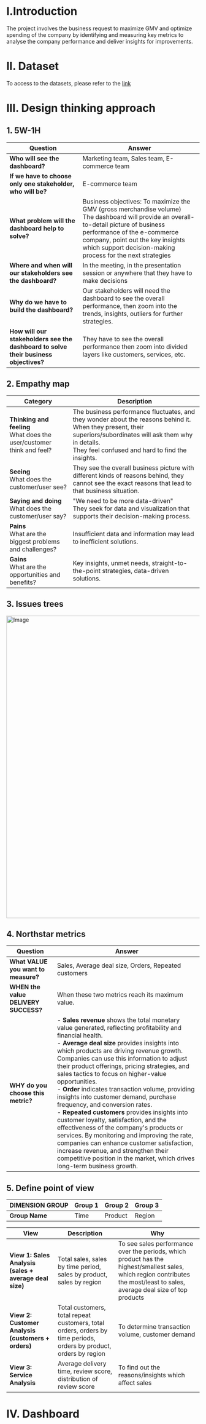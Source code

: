 # I.Introduction
The project involves the business request to maximize GMV and optimize spending of the company by identifying and measuring key metrics to analyse the company performance and deliver insights for improvements.

# II. Dataset
To access to the datasets, please refer to the [link](https://drive.google.com/drive/folders/1RAYr-8jxwVvEcV9kU2rps7Qh-HAnslPl?usp=drive_link)

# III. Design thinking approach
## 1. 5W-1H
| Question | Answer |
|----------|--------|
| **Who will see the dashboard?** | Marketing team, Sales team, E-commerce team |
| **If we have to choose only one stakeholder, who will be?** | E-commerce team |
| **What problem will the dashboard help to solve?** | Business objectives: To maximize the GMV (gross merchandise volume) <br> The dashboard will provide an overall-to-detail picture of business performance of the e-commerce company, point out the key insights which support decision-making process for the next strategies |
| **Where and when will our stakeholders see the dashboard?** | In the meeting, in the presentation session or anywhere that they have to make decisions |
| **Why do we have to build the dashboard?** | Our stakeholders will need the dashboard to see the overall performance, then zoom into the trends, insights, outliers for further strategies. |
| **How will our stakeholders see the dashboard to solve their business objectives?** | They have to see the overall performance then zoom into divided layers like customers, services, etc. |

## 2. Empathy map
| Category | Description |
|----------|------------|
| **Thinking and feeling** <br> What does the user/customer think and feel? | The business performance fluctuates, and they wonder about the reasons behind it. <br> When they present, their superiors/subordinates will ask them why in details. <br> They feel confused and hard to find the insights. |
| **Seeing** <br> What does the customer/user see? | They see the overall business picture with different kinds of reasons behind, they cannot see the exact reasons that lead to that business situation. |
| **Saying and doing** <br> What does the customer/user say? | "We need to be more data-driven" <br> They seek for data and visualization that supports their decision-making process. |
| **Pains** <br> What are the biggest problems and challenges? | Insufficient data and information may lead to inefficient solutions. |
| **Gains** <br> What are the opportunities and benefits? | Key insights, unmet needs, straight-to-the-point strategies, data-driven solutions. |

## 3. Issues trees
<img width="787" alt="Image" src="https://github.com/user-attachments/assets/a1d43f31-b394-4f17-83f2-8ce1032f7171" />

## 4. Northstar metrics
| **Question** | **Answer** |
|-------------|-----------|
| **What VALUE you want to measure?** | Sales, Average deal size, Orders, Repeated customers |
| **WHEN the value DELIVERY SUCCESS?** | When these two metrics reach its maximum value. |
| **WHY do you choose this metric?** | - **Sales revenue** shows the total monetary value generated, reflecting profitability and financial health. <br> - **Average deal size** provides insights into which products are driving revenue growth. Companies can use this information to adjust their product offerings, pricing strategies, and sales tactics to focus on higher-value opportunities. <br> - **Order** indicates transaction volume, providing insights into customer demand, purchase frequency, and conversion rates. <br> - **Repeated customers** provides insights into customer loyalty, satisfaction, and the effectiveness of the company's products or services. By monitoring and improving the rate, companies can enhance customer satisfaction, increase revenue, and strengthen their competitive position in the market, which drives long-term business growth. |

## 5. Define point of view
| **DIMENSION GROUP** | **Group 1** | **Group 2** | **Group 3** |
|--------------------|------------|------------|------------|
| **Group Name**    | Time       | Product    | Region     |

| **View** | **Description** | **Why** |
|------------------|---------------|---------|
| **View 1: Sales Analysis (sales + average deal size)** | Total sales, sales by time period, sales by product, sales by region | To see sales performance over the periods, which product has the highest/smallest sales, which region contributes the most/least to sales, average deal size of top products |
| **View 2: Customer Analysis <br> (customers + orders)** | Total customers, total repeat customers, total orders, orders by time periods, orders by product, orders by region | To determine transaction volume, customer demand |
| **View 3: Service Analysis** | Average delivery time, review score, distribution of review score | To find out the reasons/insights which affect sales |

# IV. Dashboard















